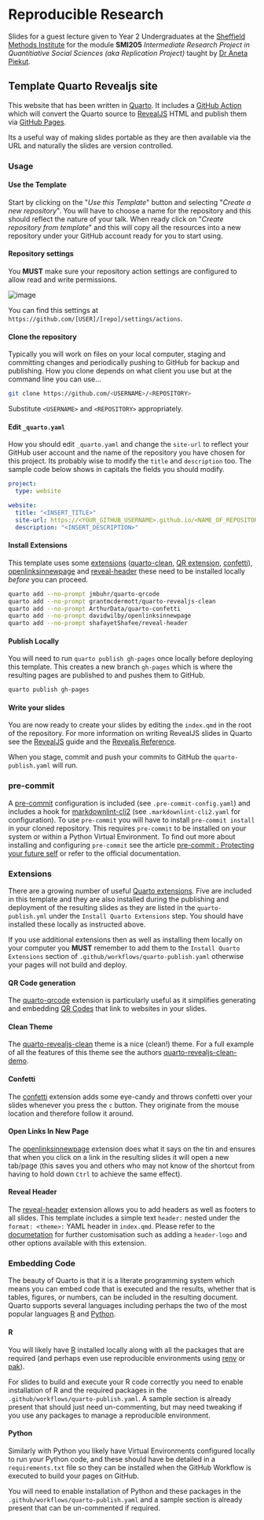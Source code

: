 # Reproducible Research

Slides for a guest lecture given to Year 2 Undergraduates at the [Sheffield Methods
Institute](https://www.sheffield.ac.uk/smi/) for the module **SMI205** _Intermediate Research Project in Quantitiative
Social Sciences (aka Replication Project)_ taught by [Dr Aneta
Piekut](https://www.sheffield.ac.uk/smi/people/academic/aneta-piekut).

## Template Quarto Revealjs site

This website that has been written in [Quarto](https://www.quarto.org). It includes a [GitHub
Action](https://docs.github.com/en/actions) which will convert the Quarto source to  [RevealJS](https://revealjs.com/)
HTML and publish them via [GitHub Pages](https://pages.github.com/).

Its a useful way of making slides portable as they are then available via the URL and naturally the slides are version
controlled.

### Usage

#### Use the Template

Start by clicking on the "_Use this Template_" button and selecting "_Create a new repository_". You will have to choose
a name for the repository and this should reflect the nature of your talk. When ready click on "_Create repository from
template_" and this will copy all the resources into a new repository under your GitHub account ready for you to start
using.

#### Repository settings

You **MUST** make sure your repository action settings are configured to allow read and write permissions.

![image](https://user-images.githubusercontent.com/20887250/216280796-86028c95-76b7-418a-a3eb-e614a8ab874a.png)

You can find this settings at `https://github.com/[USER]/[repo]/settings/actions`.

#### Clone the repository

Typically you will work on files on your local computer, staging and committing changes and periodically pushing to
GitHub for backup and publishing. How you clone depends on what client you use but at the command line you can use...

``` bash
git clone https://github.com/<USERNAME>/<REPOSITORY>
```

Substitute `<USERNAME>` and `<REPOSITORY>` appropriately.

#### Edit `_quarto.yaml`

How you should edit `_quarto.yaml` and change the `site-url` to reflect your GitHub user account and the name of the
repository you have chosen for this project. Its probably wise to modify the `title` and `description` too. The sample
code below shows in capitals the fields you should modify.

``` yaml
project:
  type: website

website:
  title: "<INSERT_TITLE>"
  site-url: https://<YOUR_GITHUB_USERNAME>.github.io/<NAME_OF_REPOSITORY>
  description: "<INSERT_DESCRIPTION>"
```

#### Install Extensions

This template uses some [extensions](https://quarto.org/docs/extensions/)
([quarto-clean](https://github.com/grantmcdermott/quarto-revealjs-clean), [QR
extension](https://github.com/jmbuhr/quarto-qrcode), [confetti](https://github.com/ArthurData/quarto-confetti)),
[openlinksinnewpage](https://github.com/davidwilby/openlinksinnewpage) and [reveal-header](https://github.com/shafayetShafee/reveal-header)
these need to be installed locally _before_ you can proceed.

``` bash
quarto add --no-prompt jmbuhr/quarto-qrcode
quarto add --no-prompt grantmcdermott/quarto-revealjs-clean
quarto add --no-prompt ArthurData/quarto-confetti
quarto add --no-prompt davidwilby/openlinksinnewpage
quarto add --no-prompt shafayetShafee/reveal-header
```

#### Publish Locally

You will need to run `quarto publish gh-pages` once locally before deploying this template. This creates a new branch
`gh-pages` which is where the resulting pages are published to and pushes them to GitHub.

``` bash
quarto publish gh-pages
```

#### Write your slides

You are now ready to create your slides by editing the `index.qmd` in the root of the repository. For more information
on writing RevealJS slides in Quarto see the [RevealJS](https://quarto.org/docs/presentations/revealjs/) guide and the
[Revealjs Reference](https://quarto.org/docs/reference/formats/presentations/revealjs.html).

When you stage, commit and push your commits to GitHub the `quarto-publish.yaml` will run.

### pre-commit

A [pre-commit](https://pre-commit.com) configuration is included (see `.pre-commit-config.yaml`) and includes a hook for
[markdownlint-cli2](https://github.com/DavidAnson/markdownlint-cli2) (see `.markdownlint-cli2.yaml` for
configuration). To use `pre-commit` you will have to install `pre-commit install` in your cloned repository. This requires
`pre-commit` to be installed on your system or within a Python Virtual Environment. To find out more about installing
and configuring `pre-commit` see the article [pre-commit : Protecting your future
self](https://rse.shef.ac.uk/blog/pre-commit/) or refer to the official documentation.

### Extensions

There are a growing number of useful [Quarto extensions](https://quarto.org/docs/extensions/). Five are included in this
template and they are also installed during the publishing and deployment of the resulting slides as they are listed in
the `quarto-publish.yml` under the `Install Quarto Extensions` step. You should have installed these locally as
instructed above.

If you use additional extensions then as well as installing them locally on your computer you **MUST** remember to add
them to the `Install Quarto Extensions` section of `.github/workflows/quarto-publish.yaml` otherwise your pages will not
build and deploy.

#### QR Code generation

The [quarto-qrcode](https://github.com/jmbuhr/quarto-qrcode) extension is particularly useful as it simplifies
generating and embedding [QR Codes](https://en.wikipedia.org/wiki/QR_code) that link to websites in your slides.

#### Clean Theme

The [quarto-revealjs-clean](https://github.com/grantmcdermott/quarto-revealjs-clean/) theme is a nice (clean!)
theme. For a full example of all the features of this theme see the authors
[quarto-revealjs-clean-demo](https://github.com/grantmcdermott/quarto-revealjs-clean-demo).

#### Confetti

The [confetti](https://github.com/ArthurData/quarto-confetti) extension adds some eye-candy and throws confetti over
your slides whenever you press the `c` button. They originate from the mouse location and therefore follow it around.

#### Open Links In New Page

The [openlinksinnewpage](https://github.com/davidwilby/openlinksinnewpage) extension does what it says on the tin and
ensures that when you click on a link in the resulting slides it will open a new tab/page (this saves you and others who
may not know of the shortcut from having to hold down `Ctrl` to achieve the same effect).

#### Reveal Header

The [reveal-header](https://github.com/shafayetShafee/reveal-header) extension allows you to add headers as well as
footers to all slides. This template includes a simple text `header:`  nested under the `format: <theme>:` YAML header
in `index.qmd`. Please refer to the [documetation](https://github.com/shafayetShafee/reveal-header) for further
customisation such as adding a `header-logo` and other options available with this extension.

### Embedding Code

The beauty of Quarto is that it is a literate programming system which means you can embed code that is executed and the
results, whether that is tables, figures, or numbers, can be included in the resulting document. Quarto supports several
languages including perhaps the two of the most popular languages [R](https://www.r-project.org) and
[Python](https://www.python.org).

#### R

You will likely have [R](https://www.r-project.org) installed locally along with all the packages that are required (and
perhaps even use reproducible environments using [renv](https://rstudio.github.io/renv/) or
[pak](https://pak.r-lib.org)).

For slides to build and execute your R code correctly you need to enable installation of R and the required packages in
the `.github/workflows/quarto-publish.yaml`. A sample section is already present that should just need un-commenting,
but may need tweaking if you use any packages to manage a reproducible environment.

#### Python

Similarly with Python you likely have Virtual Environments configured locally to run your Python code, and these should
have be detailed in a `requirements.txt` file so they can be installed when the GitHub Workflow is executed to build
your pages on GitHub.

You will need to enable installation of Python and these packages in the `.github/workflows/quarto-publish.yaml` and
a sample section is already present that can be un-commented if required.
